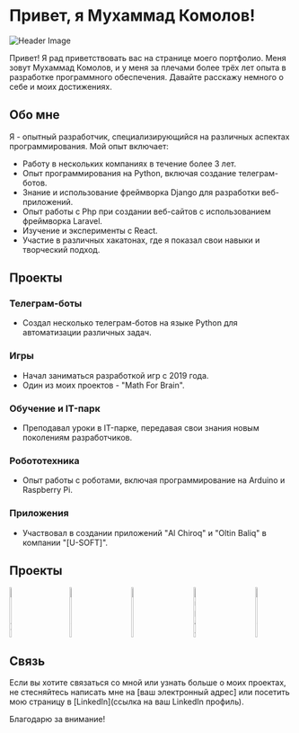 # Привет, я Мухаммад Комолов!

![Header Image](https://ic.wampi.ru/2023/08/10/Group-1.png)

Привет! Я рад приветствовать вас на странице моего портфолио. Меня зовут Мухаммад Комолов, и у меня за плечами более трёх лет опыта в разработке программного обеспечения. Давайте расскажу немного о себе и моих достижениях.

## Обо мне

Я - опытный разработчик, специализирующийся на различных аспектах программирования. Мой опыт включает:

- Работу в нескольких компаниях в течение более 3 лет.
- Опыт программирования на Python, включая создание телеграм-ботов.
- Знание и использование фреймворка Django для разработки веб-приложений.
- Опыт работы с Php при создании веб-сайтов с использованием фреймворка Laravel.
- Изучение и эксперименты с React.
- Участие в различных хакатонах, где я показал свои навыки и творческий подход.

## Проекты

### Телеграм-боты

- Создал несколько телеграм-ботов на языке Python для автоматизации различных задач.
  
### Игры

- Начал заниматься разработкой игр с 2019 года.
- Один из моих проектов - "Math For Brain".

### Обучение и IT-парк

- Преподавал уроки в IT-парке, передавая свои знания новым поколениям разработчиков.

### Робототехника

- Опыт работы с роботами, включая программирование на Arduino и Raspberry Pi.

### Приложения

- Участвовал в создании приложений "Al Chiroq" и "Oltin Baliq" в компании "[U-SOFT]".

## Проекты

<div style="display: flex; justify-content: space-between; align-items: center;">
  <a href="https://itpark.itch.io/pvp">
    <img src="https://ie.wampi.ru/2023/08/10/Group-2.png" alt="Игра 1" width="16%">
  </a>
  <a href="https://itpark.itch.io/crystal-castle">
    <img src="https://ic.wampi.ru/2023/08/10/Group-3.png" alt="Игра 2" width="16%">
  </a>
  <a href="https://www.linkedin.com/feed/update/urn:li:activity:7032008221506613248/">
    <img src="https://ie.wampi.ru/2023/08/10/Group-4.png" alt="Игра 3" width="16%">
  </a>
  <a href="https://itpark.itch.io/pvp">
    <img src="https://im.wampi.ru/2023/08/10/Group-5.png" alt="Игра 4" width="16%">
  </a>
  <a href="https://itpark.itch.io/pvp">
    <img src="https://ic.wampi.ru/2023/08/10/Group-6.png" alt="Игра 5" width="16%">
  </a>
  <!-- Добавьте скриншоты и ссылки для всех интересующих вас игр -->
</div>


## Связь

Если вы хотите связаться со мной или узнать больше о моих проектах, не стесняйтесь написать мне на [ваш электронный адрес] или посетить мою страницу в [LinkedIn](ссылка на ваш LinkedIn профиль).

Благодарю за внимание!

